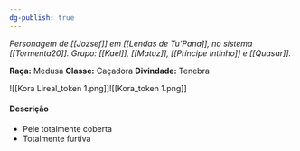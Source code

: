 ```yaml
---
dg-publish: true
---
```

*Personagem de [[Jozsef]] em [[Lendas de Tu'Pana]], no sistema [[Tormenta20]].*
*Grupo: [[Kael]], [[Matuz]], [[Príncipe Intinho]] e [[Quasar]].*

**Raça:** Medusa
**Classe:** Caçadora
**Divindade:** Tenebra

![[Kora Lireal_token 1.png]]![[Kora_token 1.png]]
#### Descrição
- Pele totalmente coberta
- Totalmente furtiva